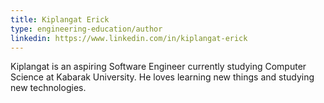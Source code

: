 ```yaml
---
title: Kiplangat Erick
type: engineering-education/author
linkedin: https://www.linkedin.com/in/kiplangat-erick
---
```

Kiplangat is an aspiring Software Engineer currently studying Computer Science at Kabarak University. He loves learning new things and studying new technologies.
